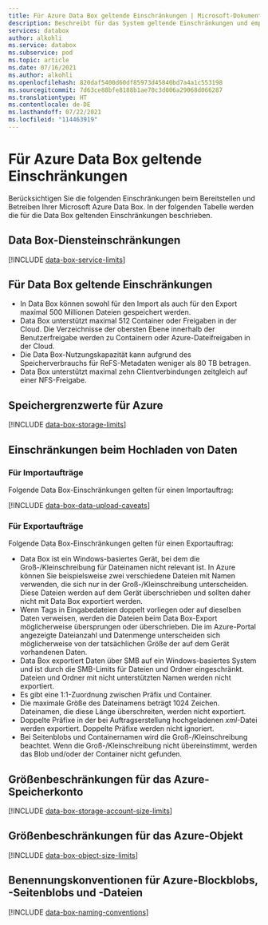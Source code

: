 ```yaml
---
title: Für Azure Data Box geltende Einschränkungen | Microsoft-Dokumentation
description: Beschreibt für das System geltende Einschränkungen und empfohlene Größen für Microsoft Azure Data Box-Komponenten und -Verbindungen.
services: databox
author: alkohli
ms.service: databox
ms.subservice: pod
ms.topic: article
ms.date: 07/16/2021
ms.author: alkohli
ms.openlocfilehash: 820daf5400d60df85973d45840bd7a4a1c553198
ms.sourcegitcommit: 7d63ce88bfe8188b1ae70c3d006a29068d066287
ms.translationtype: HT
ms.contentlocale: de-DE
ms.lasthandoff: 07/22/2021
ms.locfileid: "114463919"
---
```

# <a name="azure-data-box-limits"></a>Für Azure Data Box geltende Einschränkungen

Berücksichtigen Sie die folgenden Einschränkungen beim Bereitstellen und Betreiben Ihrer Microsoft Azure Data Box. In der folgenden Tabelle werden die für die Data Box geltenden Einschränkungen beschrieben.

## <a name="data-box-service-limits"></a>Data Box-Diensteinschränkungen

[!INCLUDE [data-box-service-limits](../../includes/data-box-service-limits.md)]

## <a name="data-box-limits"></a>Für Data Box geltende Einschränkungen

- In Data Box können sowohl für den Import als auch für den Export maximal 500 Millionen Dateien gespeichert werden.
- Data Box unterstützt maximal 512 Container oder Freigaben in der Cloud. Die Verzeichnisse der obersten Ebene innerhalb der Benutzerfreigabe werden zu Containern oder Azure-Dateifreigaben in der Cloud. 
- Die Data Box-Nutzungskapazität kann aufgrund des Speicherverbrauchs für ReFS-Metadaten weniger als 80 TB betragen.
- Data Box unterstützt maximal zehn Clientverbindungen zeitgleich auf einer NFS-Freigabe.

## <a name="azure-storage-limits"></a>Speichergrenzwerte für Azure

[!INCLUDE [data-box-storage-limits](../../includes/data-box-storage-limits.md)]

## <a name="data-upload-caveats"></a>Einschränkungen beim Hochladen von Daten


### <a name="for-import-order"></a>Für Importaufträge

Folgende Data Box-Einschränkungen gelten für einen Importauftrag:

[!INCLUDE [data-box-data-upload-caveats](../../includes/data-box-data-upload-caveats.md)]

### <a name="for-export-order"></a>Für Exportaufträge

Folgende Data Box-Einschränkungen gelten für einen Exportauftrag:

- Data Box ist ein Windows-basiertes Gerät, bei dem die Groß-/Kleinschreibung für Dateinamen nicht relevant ist. In Azure können Sie beispielsweise zwei verschiedene Dateien mit Namen verwenden, die sich nur in der Groß-/Kleinschreibung unterscheiden. Diese Dateien werden auf dem Gerät überschrieben und sollten daher nicht mit Data Box exportiert werden.
- Wenn Tags in Eingabedateien doppelt vorliegen oder auf dieselben Daten verweisen, werden die Dateien beim Data Box-Export möglicherweise übersprungen oder überschrieben. Die im Azure-Portal angezeigte Dateianzahl und Datenmenge unterscheiden sich möglicherweise von der tatsächlichen Größe der auf dem Gerät vorhandenen Daten. 
- Data Box exportiert Daten über SMB auf ein Windows-basiertes System und ist durch die SMB-Limits für Dateien und Ordner eingeschränkt. Dateien und Ordner mit nicht unterstützten Namen werden nicht exportiert.
- Es gibt eine 1:1-Zuordnung zwischen Präfix und Container.
- Die maximale Größe des Dateinamens beträgt 1024 Zeichen. Dateinamen, die diese Länge überschreiten, werden nicht exportiert. 
- Doppelte Präfixe in der bei Auftragserstellung hochgeladenen *xml*-Datei werden exportiert. Doppelte Präfixe werden nicht ignoriert.
- Bei Seitenblobs und Containernamen wird die Groß-/Kleinschreibung beachtet. Wenn die Groß-/Kleinschreibung nicht übereinstimmt, werden das Blob und/oder der Container nicht gefunden.
 

## <a name="azure-storage-account-size-limits"></a>Größenbeschränkungen für das Azure-Speicherkonto

[!INCLUDE [data-box-storage-account-size-limits](../../includes/data-box-storage-account-size-limits.md)]

## <a name="azure-object-size-limits"></a>Größenbeschränkungen für das Azure-Objekt

[!INCLUDE [data-box-object-size-limits](../../includes/data-box-object-size-limits.md)]

## <a name="azure-block-blob-page-blob-and-file-naming-conventions"></a>Benennungskonventionen für Azure-Blockblobs, -Seitenblobs und -Dateien

[!INCLUDE [data-box-naming-conventions](../../includes/data-box-naming-conventions.md)]
